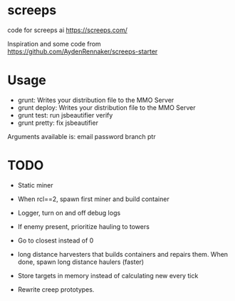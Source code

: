 # screeps
code for screeps ai https://screeps.com/

Inspiration and some code from https://github.com/AydenRennaker/screeps-starter


# Usage
* grunt: Writes your distribution file to the MMO Server
* grunt deploy:  Writes your distribution file to the MMO Server
* grunt test: run jsbeautifier verify
* grunt pretty: fix jsbeautifier 

Arguments available is:
email
password
branch
ptr


# TODO
* Static miner
* When rcl==2, spawn first miner and build container

* Logger, turn on and off debug logs
* If enemy present, prioritize hauling to towers
* Go to closest instead of 0
* long distance harvesters that builds containers and repairs them. When done, spawn long distance haulers (faster)
* Store targets in memory instead of calculating new every tick
* Rewrite creep prototypes.
